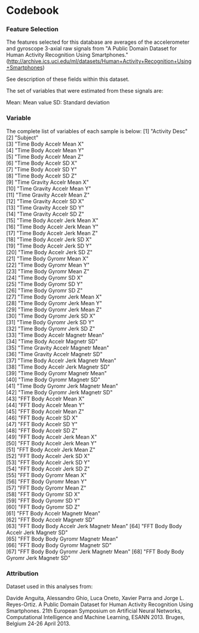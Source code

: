 # Codebook

### Feature Selection

The features selected for this database are averages of the accelerometer and gyroscope 3-axial raw signals from "A Public Domain Dataset for Human Activity Recognition Using Smartphones." (http://archive.ics.uci.edu/ml/datasets/Human+Activity+Recognition+Using+Smartphones)

See description of these fields within this dataset.

The set of variables that were estimated from these signals are: 

Mean: Mean value
SD: Standard deviation

### Variable

The complete list of variables of each sample is below:
 [1] "Activity Desc"                         
 [2] "Subject"                               
 [3] "Time Body Accelr Mean X"               
 [4] "Time Body Accelr Mean Y"               
 [5] "Time Body Accelr Mean Z"               
 [6] "Time Body Accelr SD X"                 
 [7] "Time Body Accelr SD Y"                 
 [8] "Time Body Accelr SD Z"                 
 [9] "Time Gravity Accelr Mean X"            
[10] "Time Gravity Accelr Mean Y"            
[11] "Time Gravity Accelr Mean Z"            
[12] "Time Gravity Accelr SD X"              
[13] "Time Gravity Accelr SD Y"              
[14] "Time Gravity Accelr SD Z"              
[15] "Time Body Accelr Jerk Mean X"          
[16] "Time Body Accelr Jerk Mean Y"          
[17] "Time Body Accelr Jerk Mean Z"          
[18] "Time Body Accelr Jerk SD X"            
[19] "Time Body Accelr Jerk SD Y"            
[20] "Time Body Accelr Jerk SD Z"            
[21] "Time Body Gyromr Mean X"               
[22] "Time Body Gyromr Mean Y"               
[23] "Time Body Gyromr Mean Z"               
[24] "Time Body Gyromr SD X"                 
[25] "Time Body Gyromr SD Y"                 
[26] "Time Body Gyromr SD Z"                 
[27] "Time Body Gyromr Jerk Mean X"          
[28] "Time Body Gyromr Jerk Mean Y"          
[29] "Time Body Gyromr Jerk Mean Z"          
[30] "Time Body Gyromr Jerk SD X"            
[31] "Time Body Gyromr Jerk SD Y"            
[32] "Time Body Gyromr Jerk SD Z"            
[33] "Time Body Accelr Magnetr Mean"         
[34] "Time Body Accelr Magnetr SD"           
[35] "Time Gravity Accelr Magnetr Mean"      
[36] "Time Gravity Accelr Magnetr SD"        
[37] "Time Body Accelr Jerk Magnetr Mean"    
[38] "Time Body Accelr Jerk Magnetr SD"      
[39] "Time Body Gyromr Magnetr Mean"         
[40] "Time Body Gyromr Magnetr SD"           
[41] "Time Body Gyromr Jerk Magnetr Mean"    
[42] "Time Body Gyromr Jerk Magnetr SD"      
[43] "FFT Body Accelr Mean X"                
[44] "FFT Body Accelr Mean Y"                
[45] "FFT Body Accelr Mean Z"                
[46] "FFT Body Accelr SD X"                  
[47] "FFT Body Accelr SD Y"                  
[48] "FFT Body Accelr SD Z"                  
[49] "FFT Body Accelr Jerk Mean X"           
[50] "FFT Body Accelr Jerk Mean Y"           
[51] "FFT Body Accelr Jerk Mean Z"           
[52] "FFT Body Accelr Jerk SD X"             
[53] "FFT Body Accelr Jerk SD Y"             
[54] "FFT Body Accelr Jerk SD Z"             
[55] "FFT Body Gyromr Mean X"                
[56] "FFT Body Gyromr Mean Y"                
[57] "FFT Body Gyromr Mean Z"                
[58] "FFT Body Gyromr SD X"                  
[59] "FFT Body Gyromr SD Y"                  
[60] "FFT Body Gyromr SD Z"                  
[61] "FFT Body Accelr Magnetr Mean"          
[62] "FFT Body Accelr Magnetr SD"            
[63] "FFT Body Body Accelr Jerk Magnetr Mean"
[64] "FFT Body Body Accelr Jerk Magnetr SD"  
[65] "FFT Body Body Gyromr Magnetr Mean"     
[66] "FFT Body Body Gyromr Magnetr SD"       
[67] "FFT Body Body Gyromr Jerk Magnetr Mean"
[68] "FFT Body Body Gyromr Jerk Magnetr SD"  

### Attribution  

Dataset used in this analyses from:

Davide Anguita, Alessandro Ghio, Luca Oneto, Xavier Parra and Jorge L. Reyes-Ortiz. A Public Domain Dataset for Human Activity Recognition Using Smartphones. 21th European Symposium on Artificial Neural Networks, Computational Intelligence and Machine Learning, ESANN 2013. Bruges, Belgium 24-26 April 2013. 